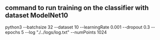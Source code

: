 ## command to run training on the classifier with dataset ModelNet10 

python3 --batchsize 32 --dataset 10 --learningRate 0.001 --dropout 0.3 --epochs 5 --log "./../logs/log.txt" --numPoints 1024
